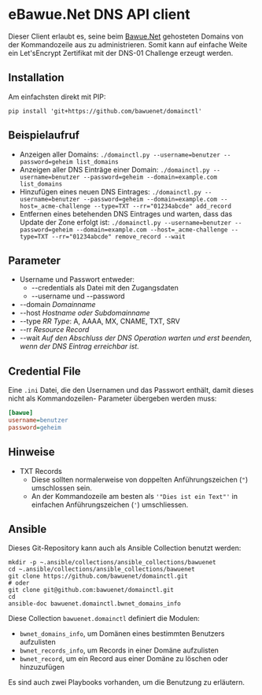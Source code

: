 eBawue.Net DNS API client
========================

Dieser Client erlaubt es, seine beim [Bawue.Net](https://www.bawue.net/) gehosteten Domains von der Kommandozeile aus zu administrieren.
Somit kann auf einfache Weite ein Let'sEncrypt Zertifikat mit der DNS-01 Challenge erzeugt werden.

Installation
------------

Am einfachsten direkt mit PIP:

`pip install 'git+https://github.com/bawuenet/domainctl'`


Beispielaufruf
--------------

 * Anzeigen aller Domains:
   `./domainctl.py --username=benutzer --password=geheim list_domains`
 * Anzeigen aller DNS Einträge einer Domain:
   `./domainctl.py --username=benutzer --password=geheim --domain=example.com list_domains`
 * Hinzufügen eines neuen DNS Eintrages:
   `./domainctl.py --username=benutzer --password=geheim --domain=example.com --host=_acme-challenge --type=TXT --rr="01234abcde" add_record`
 * Entfernen eines betehenden DNS Eintrages und warten, dass das Update der Zone erfolgt ist:
   `./domainctl.py --username=benutzer --password=geheim --domain=example.com --host=_acme-challenge --type=TXT --rr="01234abcde" remove_record --wait`


Parameter
---------

 * Username und Passwort entweder:
   * --credentials als Datei mit den Zugangsdaten
   * --username und --password
 * --domain _Domainname_
 * --host _Hostname oder Subdomainname_
 * --type _RR Type_: A, AAAA, MX, CNAME, TXT, SRV
 * --rr _Resource Record_
 * --wait _Auf den Abschluss der DNS Operation warten und erst beenden, wenn der DNS Eintrag erreichbar ist._

Credential File
---------------

Eine `.ini` Datei, die den Usernamen und das Passwort enthält, damit dieses nicht als Kommandozeilen-
Parameter übergeben werden muss:

```INI
[bawue]
username=benutzer
password=geheim
```

Hinweise
--------

 * TXT Records
   * Diese sollten normalerweise von doppelten Anführungszeichen (`"`) umschlossen sein.
   * An der Kommandozeile am besten als `'"Dies ist ein Text"'` in einfachen Anführungszeichen (`'`) umschliessen.

Ansible
-------

Dieses Git-Repository kann auch als Ansible Collection benutzt werden:

```
mkdir -p ~.ansible/collections/ansible_collections/bawuenet
cd ~.ansible/collections/ansible_collections/bawuenet
git clone https://github.com/bawuenet/domainctl.git
# oder
git clone git@github.com:bawuenet/domainctl.git
cd
ansible-doc bawuenet.domainctl.bwnet_domains_info
```

Diese Collection `bawuenet.domainctl` definiert die Modulen:

* `bwnet_domains_info`, um Domänen eines bestimmten Benutzers aufzulisten
* `bwnet_records_info`, um Records in einer Domäne aufzulisten
* `bwnet_record`, um ein Record aus einer Domäne zu löschen oder hinzuzufügen

Es sind auch zwei Playbooks vorhanden, um die Benutzung zu erläutern.
